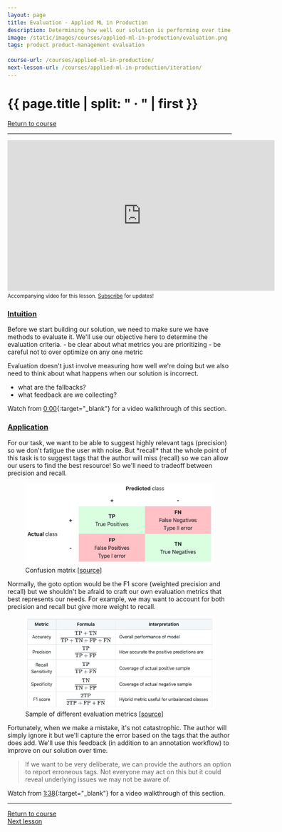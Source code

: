 ```yaml
---
layout: page
title: Evaluation · Applied ML in Production
description: Determining how well our solution is performing over time.
image: /static/images/courses/applied-ml-in-production/evaluation.png
tags: product product-management evaluation

course-url: /courses/applied-ml-in-production/
next-lesson-url: /courses/applied-ml-in-production/iteration/
---
```


<!-- Header -->
<div class="row">
  <div class="col-md-8 col-6 mr-auto">
    <h1 class="page-title">{{ page.title | split: " · " | first }}</h1>
  </div>
  <div class="col-md-4 col-6">
    <div class="btn-group float-right mb-0" role="group">
      <a href="{{ page.course-url }}" class="btn btn-sm btn-outline-secondary"><i
          class="fas fa-sm fa-arrow-left mr-1"></i>Return to course</a>
    </div>
  </div>
</div>
<hr class="mt-0">

<!-- Video -->
<div class="ai-center-all mt-2">
    <iframe width="600" height="337.5" src="https://www.youtube.com/embed/AwajdDVR_C4?rel=0" frameborder="0"
    allow="accelerometer; autoplay; clipboard-write; encrypted-media; gyroscope; picture-in-picture"
    allowfullscreen></iframe>
</div>
<div class="ai-center-all mt-2">
  <small>Accompanying video for this lesson. <a href="https://www.youtube.com/madewithml?sub_confirmation=1" target="_blank">Subscribe</a> for updates!</small>
</div>

<h3><u>Intuition</u></h3>
Before we start building our solution, we need to make sure we have methods to evaluate it. We'll use our objective here to determine the evaluation criteria.
- be clear about what metrics you are prioritizing
- be careful not to over optimize on any one metric

Evaluation doesn't just involve measuring how well we're doing but we also need to think about what happens when our solution is incorrect.
- what are the fallbacks?
- what feedback are we collecting?

<i class="fab fa-youtube ai-color-youtube mr-1"></i> Watch from [0:00](https://www.youtube.com/watch?v=AwajdDVR_C4&list=PLqy_sIcckLC2jrxQhyqWDhL_9Uwxz8UFq&index=3&t=0s){:target="_blank"} for a video walkthrough of this section.

<h3><u>Application</u></h3>
For our task, we want to be able to suggest highly relevant tags (precision) so we don't fatigue the user with noise. But *recall* that the whole point of this task is to suggest tags that the author will miss (recall) so we can allow our users to find the best resource! So we'll need to tradeoff between precision and recall.

<figure>
  <img src="/static/images/courses/applied-ml-in-production/confusion_matrix.png" width="550" alt="pivot">
  <figcaption>Confusion matrix [<a href="https://stanford.edu/~shervine/teaching/cs-229/cheatsheet-machine-learning-tips-and-tricks" target="_blank">source</a>]</figcaption>
</figure>

Normally, the goto option would be the F1 score (weighted precision and recall) but we shouldn't be afraid to craft our own evaluation metrics that best represents our needs. For example, we may want to account for both precision and recall but give more weight to recall.

<figure>
  <img src="/static/images/courses/applied-ml-in-production/metrics_table.png" width="550" alt="pivot">
  <figcaption>Sample of different evaluation metrics [<a href="https://stanford.edu/~shervine/teaching/cs-229/cheatsheet-machine-learning-tips-and-tricks" target="_blank">source</a>]</figcaption>
</figure>

Fortunately, when we make a mistake, it's not catastrophic. The author will simply ignore it but we'll capture the error based on the tags that the author does add. We'll use this feedback (in addition to an annotation workflow) to improve on our solution over time.

> If we want to be very deliberate, we can provide the authors an option to report erroneous tags. Not everyone may act on this but it could reveal underlying issues we may not be aware of.

<i class="fab fa-youtube ai-color-youtube mr-1"></i> Watch from [1:38](https://www.youtube.com/watch?v=AwajdDVR_C4&list=PLqy_sIcckLC2jrxQhyqWDhL_9Uwxz8UFq&index=3&t=98s){:target="_blank"} for a video walkthrough of this section.

<!-- Footer -->
<hr>
<div class="row mb-4">
  <div class="col-6 mr-auto">
    <a href="{{ page.course-url }}" class="btn btn-sm btn-outline-secondary"><i class="fas fa-sm fa-arrow-left mr-1"></i>Return to course</a>
  </div>
  <div class="col-6">
    <div class="float-right">
      <a href="{{ page.next-lesson-url }}" class="btn btn-sm btn-outline-secondary"><i class="fas fa-sm fa-arrow-right mr-1"></i>Next lesson</a>
    </div>
  </div>
</div>